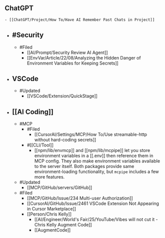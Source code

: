 ## ChatGPT
	- [[ChatGPT/Project/How To/Have AI Remember Past Chats in Project]]
- ## #Security
	- #Filed
		- [[AI/Prompt/Security Review AI Agent]]
		- [[EnvVar/Article/22/08/Analyzing the Hidden Danger of Environment Variables for Keeping Secrets]]
- ## VSCode
	- #Updated
		- [[VSCode/Extension/QuickStage]]
- ## [[AI Coding]]
	- #MCP
		- #Filed
			- [[CursorAI/Settings/MCP/How To/Use streamable-http without hard-coding secrets]]
		- #[[CLI/Tool]]
			- [[npm/lib/envmcp]] and [[npm/lib/mcpipe]] let you store environment variables in a [[.env]] then reference them in MCP config. They also make environment variables available to the server itself. Both packages provide same environment-loading functionality, but `mcpipe` includes a few more features.
	- #Updated
		- [[MCP/GitHub/servers/GitHub]]
	- #Filed
		- [[MCP/GitHub/Issue/234 Multi-user Authorization]]
		- [[CursorAI/GitHub/Issue/2461 VSCode Extension Not Appearing in Cursor Marketplace]]
		- [[Person/Chris Kelly]]
			- [[AI/Engineer/World's Fair/25/YouTube/Vibes will not cut it - Chris Kelly Augment Code]]
			- [[AugmentCode]]